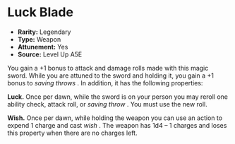 
# Luck Blade

* **Rarity:** Legendary
* **Type:** Weapon
* **Attunement:** Yes
* **Source:** Level Up A5E


You gain a +1 bonus to attack and damage rolls made with this magic sword. While you are attuned to the sword and holding it, you gain a +1 bonus to _saving throws_ . In addition, it has the following properties:

**Luck.** Once per dawn, while the sword is on your person you may reroll one ability check, attack roll, or _saving throw_ . You must use the new roll.

**Wish.** Once per dawn, while holding the weapon you can use an action to expend 1 charge and cast _wish_ . The weapon has 1d4 – 1 charges and loses this property when there are no charges left.
